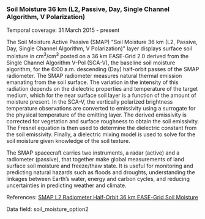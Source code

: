 ### Soil Moisture 36 km (L2, Passive, Day, Single Channel Algorithm, V Polarization)
Temporal coverage: 31 March 2015 - present

The Soil Moisture Active Passive (SMAP) "Soil Moisture 36 km (L2, Passive, Day, Single Channel Algorithm, V Polarization)" layer displays surface soil moisture in cm<sup>3</sup>/cm<sup>3</sup> posted on a 36 km EASE-Grid 2.0 derived from the Single Channel Algorithm V-Pol (SCA-V), the baseline soil moisture algorithm, for the 6:00 a.m. descending (Day) half-orbit passes of the SMAP radiometer. The SMAP radiometer measures natural thermal emission emanating from the soil surface. The variation in the intensity of this radiation depends on the dielectric properties and temperature of the target medium, which for the near surface soil layer is a function of the amount of moisture present. In the SCA-V, the vertically polarized brightness temperature observations are converted to emissivity using a surrogate for the physical temperature of the emitting layer. The derived emissivity is corrected for vegetation and surface roughness to obtain the soil emissivity. The Fresnel equation is then used to determine the dielectric constant from the soil emissivity. Finally, a dielectric mixing model is used to solve for the soil moisture given knowledge of the soil texture.

The SMAP spacecraft carries two instruments, a radar (active) and a radiometer (passive), that together make global measurements of land surface soil moisture and freeze/thaw state. It is useful for monitoring and predicting natural hazards such as floods and droughts, understanding the linkages between Earth’s water, energy and carbon cycles, and reducing uncertainties in predicting weather and climate.

References: [SMAP L2 Radiometer Half-Orbit 36 km EASE-Grid Soil Moisture](http://nsidc.org/data/SPL2SMP)

Data field: soil_moisture_option2
